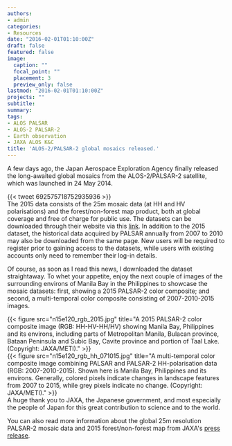 ```yaml
---
authors:
- admin
categories:
- Resources
date: "2016-02-01T01:10:00Z"
draft: false
featured: false
image:
  caption: ""
  focal_point: ""
  placement: 3
  preview_only: false
lastmod: "2016-02-01T01:10:00Z"
projects: ""
subtitle:
summary:
tags:
- ALOS PALSAR
- ALOS-2 PALSAR-2
- Earth observation
- JAXA ALOS K&C
title: 'ALOS-2/PALSAR-2 global mosaics released.'
---
```

A few days ago, the Japan Aerospace Exploration Agency finally released the long-awaited global mosaics from the ALOS-2/PALSAR-2 satellite, which was launched in 24 May 2014.

{{< tweet 692575718752935936 >}}
<br/>
The 2015 data consists of the 25m mosaic data (at HH and HV polarisations) and the forest/non-forest map product, both at global coverage and free of charge for public use. The datasets can be downloaded through their website via this [link](http://www.eorc.jaxa.jp/ALOS/en/palsar_fnf/data/index.htm). In addition to the 2015 dataset, the historical data acquired by PALSAR annually from 2007 to 2010 may also be downloaded from the same page. New users will be required to register prior to gaining access to the datasets, while users with existing accounts only need to remember their log-in details.

Of course, as soon as I read this news, I downloaded the dataset straightaway. To whet your appetite, enjoy the next couple of images of the surrounding environs of Manila Bay in the Philippines to showcase the mosaic datasets: first, showing a 2015 PALSAR-2 color composite; and second, a multi-temporal color composite consisting of 2007-2010-2015 images.

{{< figure src="n15e120_rgb_2015.jpg" title="A 2015 PALSAR-2 color composite image (RGB: HH-HV-HH/HV) showing Manila Bay, Philippines and its environs, including parts of Metropolitan Manila, Bulacan province, Bataan Peninsula and Subic Bay, Cavite province and portion of Taal Lake. (Copyright: JAXA/METI)." >}}
<br/>
{{< figure src="n15e120_rgb_hh_071015.jpg" title="A multi-temporal color composite image combining PALSAR and PALSAR-2 HH-polarisation data (RGB: 2007-2010-2015). Shown here is Manila Bay, Philippines and its environs. Generally, colored pixels indicate changes in landscape features from 2007 to 2015, while grey pixels indicate no change. (Copyright: JAXA/METI)." >}}
<br/>
A huge thank you to JAXA, the Japanese government, and most especially the people of Japan for this great contribution to science and to the world.

You can also read more information about the global 25m resolution PALSAR-2 mosaic data and 2015 forest/non-forest map from JAXA's [press release](http://global.jaxa.jp/press/2016/01/20160128_daichi2.html).